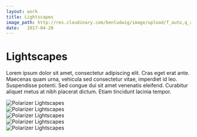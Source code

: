 ```yaml
---
layout: work
title: Lightscapes
image_path: http://res.cloudinary.com/benludwig/image/upload/f_auto,q_auto/v1500156170/lightscapes-1_g3wz5e.jpg
date:   2017-04-20
---
```

<div class="grid-container">
<div class="grid">
<div class="grid-sizer"></div>
<div class="grid-item">
  <div class="copy-block revealblock">
    <h1>Lightscapes</h1>
    <p>Lorem ipsum dolor sit amet, consectetur adipiscing elit. Cras eget erat ante. Maecenas quam urna, vehicula sed consectetur vitae, imperdiet id leo. Suspendisse potenti. Sed congue dui sit amet venenatis eleifend. Curabitur aliquet metus at nibh placerat dictum. Etiam tincidunt lacinia tempor.</p>
  </div>
</div>
<div class="grid-item">
<img src="http://res.cloudinary.com/benludwig/image/upload/f_auto,q_auto/v1500156170/lightscapes-1_g3wz5e.jpg" class="revealblock" alt="Polarizer Lightscapes">
</div>
<div class="grid-item">
<img src="http://res.cloudinary.com/benludwig/image/upload/f_auto,q_auto/v1500156151/lightscapes-2_per0o5.jpg" class="revealblock" alt="Polarizer Lightscapes">
</div>
<div class="grid-item">
<img src="http://res.cloudinary.com/benludwig/image/upload/f_auto,q_auto/v1500156169/lightscapes-3_m7inop.jpg" class="revealblock" alt="Polarizer Lightscapes">
</div>
<div class="grid-item">
<img src="http://res.cloudinary.com/benludwig/image/upload/f_auto,q_auto/v1500156168/lightscapes-4_naxorp.jpg" class="revealblock" alt="Polarizer Lightscapes">
</div>
<div class="grid-item">
<img src="http://res.cloudinary.com/benludwig/image/upload/f_auto,q_auto/v1500156138/lightscapes-5_pdnqcn.jpg" class="revealblock" alt="Polarizer Lightscapes">
</div>
</div>
</div>
